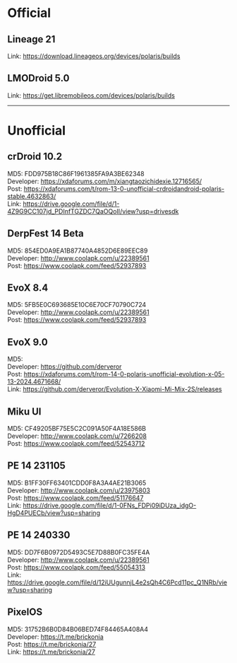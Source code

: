# Official  

## Lineage 21  
Link: https://download.lineageos.org/devices/polaris/builds

## LMODroid 5.0  
Link: https://get.libremobileos.com/devices/polaris/builds

-----------------------------------------

# Unofficial    

## crDroid 10.2  
MD5: FDD975B18C86F1961385FA9A3BE62348  
Developer: https://xdaforums.com/m/xiangtaozichidexie.12716565/  
Post: https://xdaforums.com/t/rom-13-0-unofficial-crdroidandroid-polaris-stable.4632863/  
Link: https://drive.google.com/file/d/1-4Z9G9CC107jd_PDInfTGZDC7QaOQoII/view?usp=drivesdk  

## DerpFest 14 Beta  
MD5: 854ED0A9EA1B87740A4852D6E89EEC89  
Developer: http://www.coolapk.com/u/22389561  
Post: https://www.coolapk.com/feed/52937893  

## EvoX 8.4  
MD5: 5FB5E0C693685E10C6E70CF70790C724  
Developer: http://www.coolapk.com/u/22389561  
Post: https://www.coolapk.com/feed/52937893  

## EvoX 9.0  
MD5:    
Developer: https://github.com/derveror  
Post: https://xdaforums.com/t/rom-14-0-polaris-unofficial-evolution-x-05-13-2024.4671668/  
Link: https://github.com/derveror/Evolution-X-Xiaomi-Mi-Mix-2S/releases  

## Miku UI  
MD5: CF49205BF75E5C2C091A50F4A18E586B  
Developer: http://www.coolapk.com/u/7266208  
Post: https://www.coolapk.com/feed/52543712  

## PE 14 231105  
MD5: B1FF30FF63401CDD0F8A3A4AE21B3065  
Developer: http://www.coolapk.com/u/23975803  
Post: https://www.coolapk.com/feed/51176647  
Link: https://drive.google.com/file/d/1-0FNs_FDPi09iDUza_idgO-HgD4PUECb/view?usp=sharing  

## PE 14 240330  
MD5: DD7F6B0972D5493C5E7D88B0FC35FE4A  
Developer: http://www.coolapk.com/u/22389561  
Post: https://www.coolapk.com/feed/55054313  
Link: https://drive.google.com/file/d/12iUUgunnjL4e2sQh4C6Pcd11pc_Q1NRb/view?usp=sharing   

## PixelOS  
MD5: 31752B6B0D84B06BED74F84465A408A4  
Developer: https://t.me/brickonia  
Post: https://t.me/brickonia/27  
Link: https://t.me/brickonia/27  
